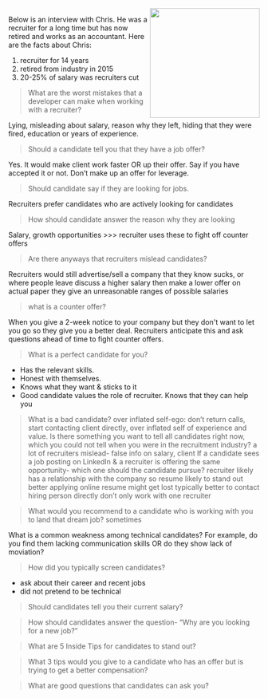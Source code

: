 <img src="https://github.com/usmanovs/Salesforce-Interview-Handbook/blob/master/assets/chris.png" align="right" width="220" height="220">


Below is an interview with Chris. He was a recruiter for a long time but has now retired and works as an accountant. Here are the facts about Chris:
1. recruiter for 14 years
1. retired from industry in 2015
1. 20-25% of salary was recruiters cut

> What are the worst mistakes that a developer can make when working with a recruiter?

Lying, misleading about salary, reason why they left, hiding that they were fired, education or years of experience.

> Should a candidate tell you that they have a job offer?

Yes. It would make client work faster OR up their offer. Say if you have accepted it or not. Don’t make up an offer for leverage.

> Should candidate say if they are looking for jobs. 

Recruiters prefer candidates who are actively looking for candidates

> How should candidate answer the reason why they are looking

Salary, growth opportunities >>> recruiter uses these to fight off counter offers

> Are there anyways that recruiters mislead candidates?

Recruiters would still advertise/sell a company that they know sucks, or where people leave
discuss a higher salary then make a lower offer on actual paper
they give an unreasonable ranges of possible salaries

> what is a counter offer?

When you give a 2-week notice to your company but they don't want to let you go so they give you a better deal. Recruiters anticipate this and ask questions ahead of time to fight counter offers.

> What is a perfect candidate for you?

* Has the relevant skills. 
* Honest with themselves. 
* Knows what they want & sticks to it
* Good candidate values the role of recruiter. Knows that they can help you

> What is a bad candidate?
over inflated self-ego: don’t return calls, start contacting client directly, over inflated self of experience and value. 
Is there something you want to tell all candidates right now, which you could not tell when you were in the recruitment industry?
a lot of recruiters mislead- false info on salary, client
If a candidate sees a job posting on LinkedIn & a recruiter is offering the same opportunity- which one should the candidate pursue?
recruiter likely has a relationship with the company so resume likely to stand out better
applying online resume might get lost
typically better to contact hiring person directly
don’t only work with one recruiter

> What would you recommend to a candidate who is working with you to land that dream job?
sometimes 

What is a common weakness among technical candidates? For example, do you find them lacking communication skills OR do they show lack of moviation?


> How did you typically screen candidates?

* ask about their career and recent jobs
* did not pretend to be technical

> Should candidates tell you their current salary?


> How should candidates answer the question- “Why are you looking for a new job?”


> What are 5 Inside Tips for candidates to stand out?


> What 3 tips would you give to a candidate who has an offer but is trying to get a better compensation?


> What are good questions that candidates can ask you?

